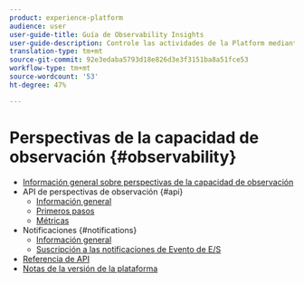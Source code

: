 ```yaml
---
product: experience-platform
audience: user
user-guide-title: Guía de Observability Insights
user-guide-description: Controle las actividades de la Platform mediante el uso de métricas estadísticas y notificaciones de eventos.
translation-type: tm+mt
source-git-commit: 92e3edaba5793d18e826d3e3f3151ba8a51fce53
workflow-type: tm+mt
source-wordcount: '53'
ht-degree: 47%

---
```



# Perspectivas de la capacidad de observación {#observability}

* [Información general sobre perspectivas de la capacidad de observación](home.md)
* API de perspectivas de observación {#api}
   * [Información general](api/overview.md)
   * [Primeros pasos](api/getting-started.md)
   * [Métricas](api/metrics.md)
* Notificaciones {#notifications}
   * [Información general](notifications/overview.md)
   * [Suscripción a las notificaciones de Evento de E/S](notifications/subscribe.md)
* [Referencia de API](https://www.adobe.io/apis/experienceplatform/home/api-reference.html#!acpdr/swagger-specs/observability-insights.yaml)
* [Notas de la versión de la plataforma](https://www.adobe.com/go/platform-release-notes-en)